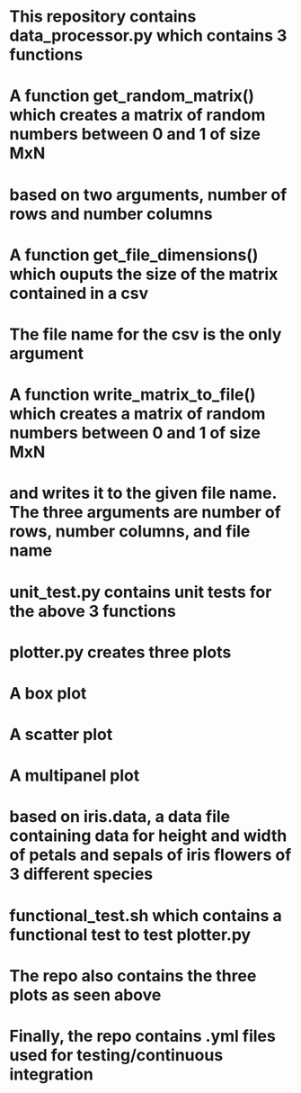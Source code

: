 # This repository contains data_processor.py which contains 3 functions
# A function get_random_matrix() which creates a matrix of random numbers between 0 and 1 of size MxN
# based on two arguments, number of rows and number columns
# A function get_file_dimensions() which ouputs the size of the matrix contained in a csv 
# The file name for the csv is the only argument
# A function write_matrix_to_file() which creates a matrix of random numbers between 0 and 1 of size MxN
# and writes it to the given file name. The three arguments are number of rows, number columns, and file name

# unit_test.py contains unit tests for the above 3 functions

# plotter.py creates three plots
# A box plot
# A scatter plot
# A multipanel plot
# based on iris.data, a data file containing data for height and width of petals and sepals of iris flowers of 3 different species

# functional_test.sh which contains a functional test to test plotter.py

# The repo also contains the three plots as seen above

# Finally, the repo contains .yml files used for testing/continuous integration
